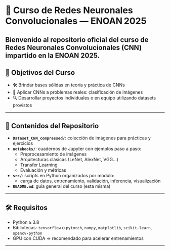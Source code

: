 # 📘 Curso de Redes Neuronales Convolucionales — ENOAN 2025

Bienvenido al repositorio oficial del curso de **Redes Neuronales Convolucionales (CNN)** impartido en la **ENOAN 2025**.
---

## 🎯 Objetivos del Curso

- 🛠️ Brindar bases sólidas en teoría y práctica de CNNs  
- 🧠 Aplicar CNNs a problemas reales: clasificación de imágenes  
- 🔍 Desarrollar proyectos individuales o en equipo utilizando datasets provistos

---

## 📂 Contenidos del Repositorio

- **`Dataset_CNN_compressed/`**: colección de imágenes para prácticas y ejercicios  
- **`notebooks/`**: cuadernos de Jupyter con ejemplos paso a paso:  
  - Preprocesamiento de imágenes  
  - Arquitecturas clásicas (LeNet, AlexNet, VGG…)  
  - Transfer Learning  
  - Evaluación y métricas  
- **`src/`**: scripts en Python organizados por módulo:  
  - carga de datos, entrenamiento, validación, inferencia, visualización  
- **`README.md`**: guía general del curso (esta misma)

---

## 🛠️ Requisitos

- Python ≥ 3.8  
- Bibliotecas: `tensorflow` o `pytorch`, `numpy`, `matplotlib`, `scikit-learn`, `opencv-python`  
- GPU con CUDA => recomendado para acelerar entrenamientos

---
